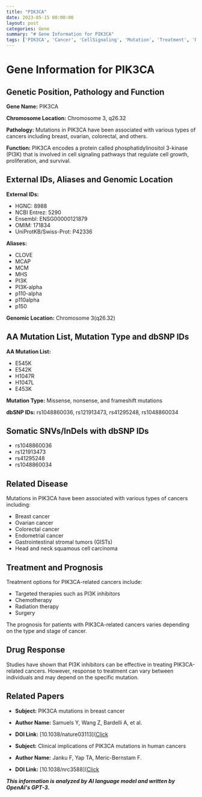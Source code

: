 ```yaml
---
title: "PIK3CA"
date: 2023-05-15 00:00:00
layout: post
categories: Gene
summary: "# Gene Information for PIK3CA"
tags: ['PIK3CA', 'Cancer', 'CellSignaling', 'Mutation', 'Treatment', 'Prognosis', 'DrugResponse', 'ClinicalImplications']
---
```


# Gene Information for PIK3CA

## Genetic Position, Pathology and Function

**Gene Name:** PIK3CA

**Chromosome Location:** Chromosome 3, q26.32

**Pathology:** Mutations in PIK3CA have been associated with various types of cancers including breast, ovarian, colorectal, and others.

**Function:** PIK3CA encodes a protein called phosphatidylinositol 3-kinase (PI3K) that is involved in cell signaling pathways that regulate cell growth, proliferation, and survival.

## External IDs, Aliases and Genomic Location

**External IDs:**

- HGNC: 8988 
- NCBI Entrez: 5290 
- Ensembl: ENSG00000121879 
- OMIM: 171834 
- UniProtKB/Swiss-Prot: P42336

**Aliases:** 

- CLOVE 
- MCAP 
- MCM 
- MHS 
- PI3K 
- PI3K-alpha 
- p110-alpha 
- p110alpha 
- p150

**Genomic Location:** Chromosome 3(q26.32)

## AA Mutation List, Mutation Type and dbSNP IDs

**AA Mutation List:**

- E545K
- E542K
- H1047R
- H1047L
- E453K

**Mutation Type:** Missense, nonsense, and frameshift mutations

**dbSNP IDs:** rs1048860036, rs121913473, rs41295248, rs1048860034

## Somatic SNVs/InDels with dbSNP IDs

- rs1048860036
- rs121913473
- rs41295248
- rs1048860034

## Related Disease

Mutations in PIK3CA have been associated with various types of cancers including:

- Breast cancer
- Ovarian cancer
- Colorectal cancer
- Endometrial cancer
- Gastrointestinal stromal tumors (GISTs)
- Head and neck squamous cell carcinoma

## Treatment and Prognosis

Treatment options for PIK3CA-related cancers include:

- Targeted therapies such as PI3K inhibitors
- Chemotherapy
- Radiation therapy
- Surgery

The prognosis for patients with PIK3CA-related cancers varies depending on the type and stage of cancer.

## Drug Response

Studies have shown that PI3K inhibitors can be effective in treating PIK3CA-related cancers. However, response to treatment can vary between individuals and may depend on the specific mutation.

## Related Papers

- **Subject:** PIK3CA mutations in breast cancer
- **Author Name:** Samuels Y, Wang Z, Bardelli A, et al.
- **DOI Link:** [10.1038/nature03113]([Click](https://doi.org/10.1038/nature03113)

- **Subject:** Clinical implications of PIK3CA mutations in human cancers
- **Author Name:** Janku F, Yap TA, Meric-Bernstam F.
- **DOI Link:** [10.1038/nrc3588]([Click](https://doi.org/10.1038/nrc3588)

**_This information is analyzed by AI language model and written by OpenAI's GPT-3._**